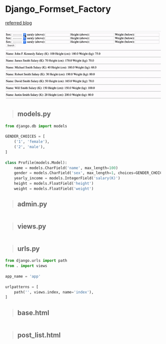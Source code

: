 # Django_Formset_Factory

[referred blog](https://narito.ninja/blog/detail/94/)

![formset-factory](formset-factory.gif)

> ## models.py
``` python
from django.db import models

GENDER_CHOICES = [
    ('1', 'female'),
    ('2', 'male'),
]

class Profile(models.Model):
    name = models.CharField('name', max_length=100)
    gender = models.CharField('sex', max_length=1, choices=GENDER_CHOICES)
    yearly_income = models.IntegerField('salary(K)')
    height = models.FloatField('height')
    weight = models.FloatField('weight')
```

> ## admin.py
``` python

```

> ## views.py
``` python

```

> ## urls.py
``` python
from django.urls import path
from . import views

app_name = 'app'

urlpatterns = [
    path('', views.index, name='index'),  
]
```

> ## base.html
``` python

```

> ## post_list.html
``` python

```
